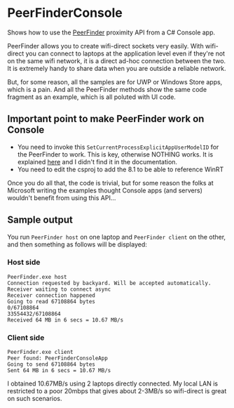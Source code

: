 # PeerFinderConsole
Shows how to use the [PeerFinder](https://msdn.microsoft.com/en-us/library/windows/apps/windows.networking.proximity.peerfinder) proximity API from a C# Console app.

PeerFinder allows you to create wifi-direct sockets very easily. With wifi-direct you can connect to laptops at the application level even if they're not on the same wifi network, it is a direct ad-hoc connection between the two. It is extremely handy to share data when you are outside a reliable network.

But, for some reason, all the samples are for UWP or Windows Store apps, which is a pain. And all the PeerFinder methods show the same code fragment as an example, which is all poluted with UI code.

## Important point to make PeerFinder work on Console
* You need to invoke this ```SetCurrentProcessExplicitAppUserModelID``` for the PeerFinder to work. This is key, otherwise NOTHING works. It is explained [here](https://social.msdn.microsoft.com/Forums/en-US/ce649545-9ec6-45da-a4ee-71b9f2bed156/using-metro-win8-sdk-to-build-desktop-style-application?forum=winappswithnativecode) and I didn't find it in the documentation.
* You need to edit the csproj to add the <TargetPlatformVersion>8.1</TargetPlatformVersion> to be able to reference WinRT

Once you do all that, the code is trivial, but for some reason the folks at Microsoft writing the examples thought Console apps (and servers) wouldn't benefit from using this API...

## Sample output
You run ```PeerFinder host``` on one laptop and ```PeerFinder client``` on the other, and then something as follows will be displayed:

### Host side
```
PeerFinder.exe host
Connection requested by backyard. Will be accepted automatically.
Receiver waiting to connect async
Receiver connection happened
Going to read 67108864 bytes
0/67108864
33554432/67108864
Received 64 MB in 6 secs = 10.67 MB/s
```

### Client side
```
PeerFinder.exe client
Peer found: PeerFinderConsoleApp
Going to send 67108864 bytes
Sent 64 MB in 6 secs = 10.67 MB/s
```

I obtained 10.67MB/s using 2 laptops directly connected. My local LAN is restricted to a poor 20mbps that gives about 2-3MB/s so wifi-direct is great on such scenarios.


